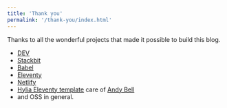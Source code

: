 ```yaml
---
title: 'Thank you'
permalink: '/thank-you/index.html'
---
```


Thanks to all the wonderful projects that made it possible to build this blog.

- [DEV](https://dev.to 'DEV website')
- [Stackbit](stackbit.com)
- [Babel](https://babeljs.io)
- [Eleventy](https://www.11ty.dev/)
- [Netlify](https://www.netlify.com)
- [Hylia Eleventy template](https://github.com/hankchizljaw/hylia) care of [Andy Bell](https://piccalil.li/)
- and OSS in general.
